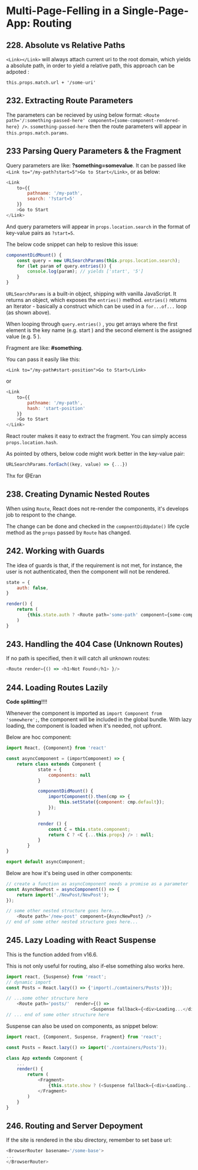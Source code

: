 # Multi-Page-Felling in a Single-Page-App: Routing

## 228. Absolute vs Relative Paths

`<Link></Link>` will always attach current uri to the root domain, which yields a absolute path, in order to yield a relative path, this approach can be adpoted :

`this.props.match.url + '/some-uri'`

## 232. Extracting Route Parameters

The parameters can be recieved by using below format: `<Route path='/:something-passed-here' component={some-component-rendered-here} />`. `ssomething-passed-here` then the route parameters will appear in `this.props.match.params`.

## 233 Parsing Query Parameters & the Fragment

Query parameters are like: **?something=somevalue**. It can be passed like `<Link to="/my-path?start=5">Go to Start</Link>`, or as below:

```javascript
<Link 
    to={‌{
        pathname: '/my-path',
        search: '?start=5'
    }}
    >Go to Start
</Link>
```

And query parameters will appear in `props.location.search` in the format of key-value pairs as `?start=5`.

The below code snippet can help to reslove this issue:

```javascript
componentDidMount() {
    const query = new URLSearchParams(this.props.location.search);
    for (let param of query.entries()) {
        console.log(param); // yields ['start', '5']
    }
}
```

`URLSearchParams`  is a built-in object, shipping with vanilla JavaScript. It returns an object, which exposes the `entries()`  method. `entries()`  returns an Iterator - basically a construct which can be used in a `for...of...`  loop (as shown above).

When looping through `query.entries()` , you get arrays where the first element is the key name (e.g. start ) and the second element is the assigned value (e.g. 5 ).

Fragment are like: **#something**.

You can pass it easily like this:

`<Link to="/my-path#start-position">Go to Start</Link> `

or

```javascript
<Link 
    to={‌{
        pathname: '/my-path',
        hash: 'start-position'
    }}
    >Go to Start
</Link>
```

React router makes it easy to extract the fragment. You can simply access `props.location.hash`.

As pointed by others, below code might work better in the key-value pair:

```javascript
URLSearchParams.forEach((key, value) => {...})
```

Thx for @Eran

## 238. Creating Dynamic Nested Routes

When using `Route`, React does not re-render the components, it's develops job to respont to the change.

The change can be done and checked in the `compnentDidUpdate()` life cycle method as the `props` passed by `Route` has changed.

## 242. Working with Guards

The idea of guards is that, if the requirement is not met, for instance, the user is not authenticated, then the component will not be rendered.

```javascript
state = {
    auth: false,
}

render() {
    return (
        {this.state.auth ? <Route path='some-path' component={some-component} />: null>}
    )
}
```

## 243. Handling the 404 Case (Unknown Routes)

If no path is specified, then it will catch all unknown routes:

```javascript
<Route render={() => <h1>Not Found</h1> }/>
```

## 244. Loading Routes Lazily

**Code splitting**!!!!

Whenever the component is imported as `import Component from 'somewhere';`, the component will be included in the global bundle. With lazy loading, the component is loaded when it's needed, not upfront.

Below are hoc component: 

```javascript 
import React, {Component} from 'react'

const asyncComponent = (importComponent) => {
    return class extends Component {
            state = {
                components: null
            }

            componentDidMount() {
                importComponent().then(cmp => {
                    this.setState({component: cmp.default});
                });
            }

            render () {
                const C = this.state.component;
                return C ? <C {...this.props} /> : null;
            }
        }
}

export default asyncComponent;
```

Below are how it's being used in other components:

```javascript
// create a function as asyncComponent needs a promise as a parameter
const AsyncNewPost = asyncComponent(() => {
    return import('./NewPost/NewPost');
});

// some other nested structure goes here...
    <Route path='/new-post' component={AsyncNewPost} />
// end of some other nested structure goes here...

```

## 245. Lazy Loading with React Suspense

This is the function added from v16.6.

This is not only useful for routing, also if-else something also works here.

```javascript
import react, {Suspense} from 'react';
// dynamic import
const Posts = React.lazy(() => {'import(./comtainers/Posts')});

// ...some other structure here
    <Route path='posts/'  render={() => 
                                <Suspense fallback={<div>Loading...</div>}><Posts /></Suspense> } />
// ... end of some other structure here
```

Suspense can also be used on components, as snippet below:

```javascript
import react, {Component, Suspense, Fragment} from 'react';

const Posts = React.lazy(() => import('./containers/Posts'));

class App extends Component {
    ...
    render() {
        return (
            <Fragment>
                {this.state.show ? (<Suspense fallback={<div>Loading...</div>}><Posts /> <Suspense>) : <User />}
            </Fragment>
        )
    }
}

```

## 246. Routing and Server Depoyment

If the site is rendered in the sbu directory, remember to set base url:

```javascript
<BrowserRouter basename='/some-base'>
...
</BrowserRouter>
```

